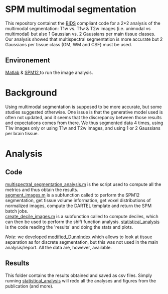 # SPM multimodal segmentation

This repository containst the [BIDS](https://bids.neuroimaging.io/) compliant code for a 2*2 analysis of the multimodal segmentation: T1w vs. T1w & T2w images (i.e. unimodal vs multimodal) but also 1 Gaussian vs. 2 Gaussians per main tissue classes. Our analysis showed that multispectral segmentation is more accurate but 2 Gaussians per tissue class (GM, WM and CSF) must be used.

## Environement

[Matlab](https://se.mathworks.com/) & [SPM12 ](https://www.fil.ion.ucl.ac.uk/spm/) to run the image analysis.

# Background

Using multimodal segmentation is supposed to be more accurate, but some studies suggested otherwise. One issue is that the generative model used is often not updated, and it seems that the discrepancy between those results and expectations comes from there. We thus segmented data 4 times, using T1w images only or using T1w and T2w images, and using 1 or 2 Gaussians per brain tissue.
  
# Analysis

## Code

[multispectral_segmentation_analysis.m](/code/multispectral_segmentation_analysis.m) is the script used to compute all the metrics and thus obtain the results.  
[segment_images.m](code/segment_images.m) is a subfunction called to perform the SPM12 segmentation, get tissue volume information, get voxel distributions of normalized images, compute the DARTEL template and return the SPM batch jobs.  
[create_decile_images.m](code/create_decile_images.m) is a subfunction called to compute deciles, which can then be used to perform the shift function analysis.
[statistical_analysis](code/statistical_analysis.m) is the code reading the 'results' and doing the stats and plots.  
  
*Note*: we developed [modified_DunnIndex](code/modified_DunnIndex.m) which allows to look at tissue separation as for discrete segmentation, but this was not used in the main analysis/report. All the data are, however, available.

## Results

This folder contains the results obtained and saved as csv files. Simply running [statistical_analysis](code/statistical_analysis.m) will redo all the analyses and figures from the publication (and more).



